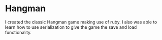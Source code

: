 # Hangman
I created the classic Hangman game making use of ruby. I also was able to learn how to use serialization to give the game the save and load functionality.